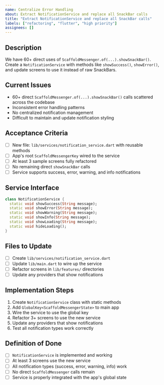 ```yaml
---
name: Centralize Error Handling
about: Extract NotificationService and replace all SnackBar calls
title: "Extract NotificationService and replace all SnackBar calls"
labels: ["refactoring", "flutter", "high priority"]
assignees: []
---
```


## Description
We have 60+ direct uses of `ScaffoldMessenger.of(...).showSnackBar()`. Create a `NotificationService` with methods like `showSuccess()`, `showError()`, and update screens to use it instead of raw SnackBars.

## Current Issues
- 60+ direct `ScaffoldMessenger.of(...).showSnackBar()` calls scattered across the codebase
- Inconsistent error handling patterns
- No centralized notification management
- Difficult to maintain and update notification styling

## Acceptance Criteria
- [ ] New file: `lib/services/notification_service.dart` with reusable methods
- [ ] App's root `ScaffoldMessengerKey` wired to the service
- [ ] At least 3 sample screens fully refactored
- [ ] No remaining direct `showSnackBar` calls
- [ ] Service supports success, error, warning, and info notifications

## Service Interface
```dart
class NotificationService {
  static void showSuccess(String message);
  static void showError(String message);
  static void showWarning(String message);
  static void showInfo(String message);
  static void showLoading(String message);
  static void hideLoading();
}
```

## Files to Update
- [ ] Create `lib/services/notification_service.dart`
- [ ] Update `lib/main.dart` to wire up the service
- [ ] Refactor screens in `lib/features/` directories
- [ ] Update any providers that show notifications

## Implementation Steps
1. Create `NotificationService` class with static methods
2. Add `GlobalKey<ScaffoldMessengerState>` to main app
3. Wire the service to use the global key
4. Refactor 3+ screens to use the new service
5. Update any providers that show notifications
6. Test all notification types work correctly

## Definition of Done
- [ ] `NotificationService` is implemented and working
- [ ] At least 3 screens use the new service
- [ ] All notification types (success, error, warning, info) work
- [ ] No direct `ScaffoldMessenger` calls remain
- [ ] Service is properly integrated with the app's global state 